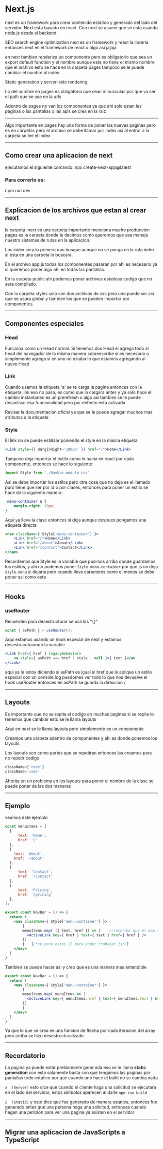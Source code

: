 # Next.js

next es un framework para crear contenido estatico y generado del lado del servidor.
Next esta basado en react.
Con next se asume que se esta usando node.js desde el backend.

SEO search engine optimization 
next es un framework y react la libreria entonces next es el framework de react o algo asi jajaja

en next tambien renderiza un componente pero es obligatorio que sea un export default function y el nombre aunque este no tiene el mismo nombre que el archivo
esto se hace en la carpeta pages tampoco se le puede cambiar el nombre al index 

Static generation y server-side rendering

Lo del nombre en pages es obligatorio que sean minusculas por que va ser el path que se use en la urls

Adentro de pages no van los componentes ya que ahi solo estan las paginas o las pantallas o las apis se crea en la raiz

---

Algo importante en pages hay una forma de poner las nuevas paginas pero es en carpetas pero el archivo se debe llamar por index asi al entrar a la carpeta se lee el index

---

## Como crear una aplicacion de next 
ejecutamos el siguiente comando:
npx create-next-app@latest
### Para correrlo es:
npm run dev

---

## Explicacion de los archivos que estan al crear next 
la carpeta .next es una carpeta importante menciona mucho produccion
pages es la carpeta donde le decimos como queremos que sea maneja nuestro sistemas de rutas en la aplicacion.

Los index sera lo primero que busque aunque no se ponga en la ruta index si esta en una carpeta lo buscara.

En el archivo app.js todos los componentes pasaran por ahi es necesario ya si queremos poner algo ahi en todas las pantallas.

En la carpeta public ahi podemos poner archivos estaticos codigo que no sera compilado.

Con la carpeta styles solo son dos archivos de css pero uno puede ser asi que se usara global y tambien los que se pueden importar por componentes.

---

## Componentes especiales
### Head
Funciona como un Head normal.
Si tenemos dos Head el agrega todo al head del navegador
de la misma manera sobreescribe si es necesario o simplemente agrega si en uno no estaba lo que estamos agregando al nuevo Head

### Link
Cuando usamos la etiqueta 'a' se re carga la pagina entonces con la etiqueta link eso no pasa, es como que la cargara antes y ya solo hace el cambio instantaneo
es un prerefresh o algo asi tambien se le puede desactivar esa funcionalidad pero por defecto esta activada

Revisar la documentacion oficial ya que se le puede agregar muchos mas atributos a la etiqueta

### Style
El link no se puede estilizar poniendo el style en la misma etiqueta
```jsx 
<Link style={{ marginRight='100px' }} href="/">Home</Link>
```
Tampoco deja importar el estilo como lo hacia en react por cada componente, entonces se hace lo siguiente:
```jsx
import Style from './Navbar.module.css'
```
Asi se debe importar los estilos pero otra cosa que no deja es el llamado puro tiene que ser por id o por clases, entonces para poner un estilo se hace de la siguiente manera:
```css
.menu-container a {
    margin-right: 10px;
}
```
Aqui ya lleva la clase entonces si deja aunque despues pongamos una etiqueta directa
```jsx
<nav className={ Style['menu-container'] }>
    <Link href="/">Home</Link>
    <Link href="/about">About</Link>
    <Link href="/contact">Contact</Link>
</nav>
``` 
Recordemos que Style es la variable que pusimos arriba donde guardamos los estilos, y ahi no podemos poner `Style.menu-container` por que js no deja `Style.menu` si dejaria pero cuando lleva caracteres como el menos se debe poner asi como esta

---
## Hooks
### useRouter
Recuerden para desestructurar se usa los "{}"
```jsx
const { asPath } = useRouter();
```
Aqui estamos usando un hook especial de next y estamos desestrucuturando la variable
```jsx
<Link href={ href } legacyBehavior>
    <a style={ asPath === href ? style : null }>{ text }</a>
</Link>
```
aqui ya le estoy diciendo si asPath es igual al href que le aplique un estilo especial con un console.log puedomes ver todo lo que nos devuelve el hook useRouter
entonces en asPath se guarda la direccion /

---

## Layouts
Es importante que no se repita el codigo en muchas paginas si se repite lo tenemos que cambiar esto se le llama layouts

Aqui en next se le llama layouts pero simplemente es un componente 

Creamos una carpeta adentro de componentes y ahi es donde ponemos los layouts

Los layouts son como partes que se repetiran entonces las creamos para no repetir codigo

```jsx
className={'code'}
className='code'
```
Ahorita en un problema en los layouts para poner el nombre de la clase se puede poner de las dos maneras

---
## Ejemplo 
veamos este ejemplo
```jsx
const menuItems = [
  {
      text: 'Home',
      href: '/'
  },
  {
    text: 'About',
    href: '/about'
  },
  {
      text: 'Contact',
      href: '/contact'
  },
  {
      text: 'Pricing',
      href: '/pricing'
  },
];

export const NavBar = () => {
  return (
    <nav className={ Style['menu-container'] }>
        {
        menuItems.map( ({ text, href }) => (    //recordar que el map recorre un array y devuelve una funcion por cada array recorrido y es obligatorio que lleve el key tiene que ser unico 
          <ActiveLink key={ href } text={ text } href={ href } />
        ))
        }   {/*se pone estos {} para poder trabajar js*/}
    </nav>
  )
}
```
Tambien se puede hacer asi y creo que es una manera mas entendible
```jsx
export const NavBar = () => {
  return (
    <nav className={ Style['menu-container'] }>
        {
        menuItems.map( menuItems => (
          <ActiveLink key={ menuItems.href } text={ menuItems.text } href={ menuItems.href } />
        ))
        }
    </nav>
  )
}
```
Ya que lo que se crea es una funcion de flecha por cada iteracion del array pero arriba se hizo desestructuralizado

---

## Recordatorio
La pagina ya puede estar prebiamente generada eso se le llama **static generation** con esto solamente basta con que tengamos las paginas por pantallas todo estatico por que cuando uno hace el build no se cambia nada

`λ  (Server)` esto dice que cuando el cliente haga una solicitud se ejecutara en el lado del servidor, estos simbolos aparecen al darle `npm run build`

`○  (Static)` y esto dice que fue generado de manera estatica, entonces fue generado antes que una persona haga una solicitud, entonces cuando hagan una peticion para ver una pagina ya existen en el servidor 

---

## Migrar una aplicacion de JavaScripts a TypeScript